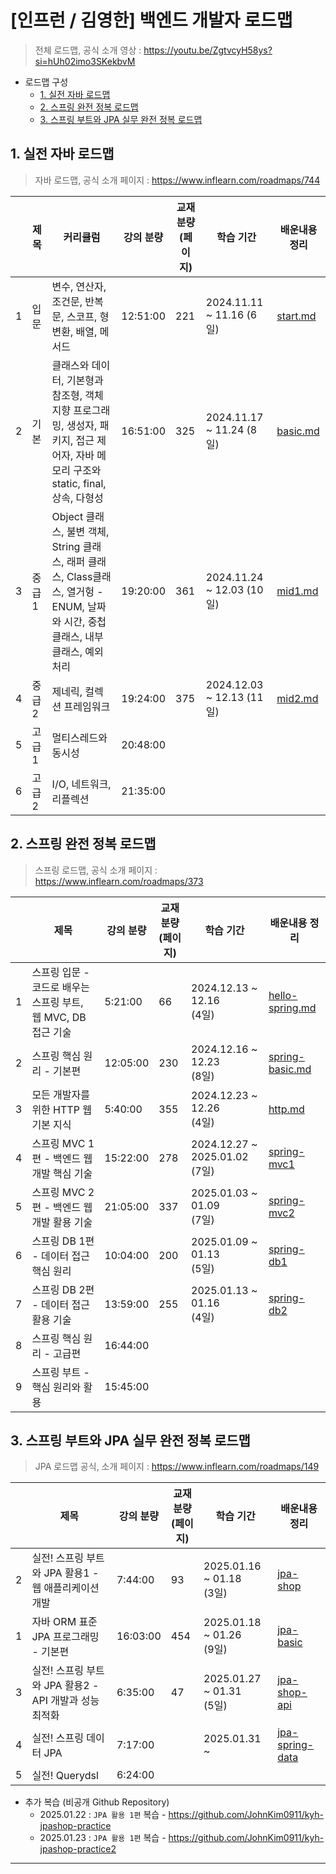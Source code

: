 # [인프런 / 김영한] 백엔드 개발자 로드맵

> 전체 로드맵, 공식 소개 영상 : https://youtu.be/ZgtvcyH58ys?si=hUh02imo3SKekbvM

- 로드맵 구성
  - [1. 실전 자바 로드맵](#1-실전-자바-로드맵)
  - [2. 스프링 완전 정복 로드맵](#2-스프링-완전-정복-로드맵)
  - [3. 스프링 부트와 JPA 실무 완전 정복 로드맵](#3-스프링-부트와-jpa-실무-완전-정복-로드맵)

## 1. 실전 자바 로드맵

> 자바 로드맵, 공식 소개 페이지 : https://www.inflearn.com/roadmaps/744

|   | 제목   | 커리큘럼                                                                                      | 강의 분량    | 교재 분량 <br>(페이지) | 학습 기간                    | 배운내용 정리                              |
|---|------|-------------------------------------------------------------------------------------------|----------|-----------------|--------------------------|--------------------------------------|
| 1 | 입문   | 변수, 연산자, 조건문, 반복문, 스코프, 형변환, 배열, 메서드                                                      | 12:51:00 | 221             | 2024.11.11 ~ 11.16 (6일)  | [start.md](01_java/java_01_start.md) |
| 2 | 기본   | 클래스와 데이터, 기본형과 참조형, 객체 지향 프로그래밍, 생성자, 패키지, 접근 제어자, 자바 메모리 구조와 static, final, 상속, 다형성      | 16:51:00 | 325             | 2024.11.17 ~ 11.24 (8일)  | [basic.md](01_java/java_02_basic.md) |
| 3 | 중급 1 | Object 클래스, 불변 객체, String 클래스, 래퍼 클래스, Class클래스, 열거헝 - ENUM, 날짜와 시간, 중첩 클래스, 내부 클래스, 예외처리 | 19:20:00 | 361             | 2024.11.24 ~ 12.03 (10일) | [mid1.md](01_java/java_03_mid1.md)   |
| 4 | 중급 2 | 제네릭, 컬렉션 프레임워크                                                                            | 19:24:00 | 375             | 2024.12.03 ~ 12.13 (11일) | [mid2.md](01_java/java_04_mid2.md)   |
| 5 | 고급 1 | 멀티스레드와 동시성                                                                                | 20:48:00 |                 |                          |                                      |
| 6 | 고급 2 | I/O, 네트워크, 리플렉션                                                                           | 21:35:00 |                 |                          |                                      |

## 2. 스프링 완전 정복 로드맵

> 스프링 로드맵, 공식 소개 페이지 : https://www.inflearn.com/roadmaps/373

|   | 제목                                       | 강의 분량    | 교재 분량 <br>(페이지) | 학습 기간                            | 배운내용 정리                                         |
|---|------------------------------------------|----------|-----------------|----------------------------------|-------------------------------------------------|
| 1 | 스프링 입문 - 코드로 배우는 스프링 부트, 웹 MVC, DB 접근 기술 | 5:21:00  | 66              | 2024.12.13 ~ 12.16 <br>(4일)      | [hello-spring.md](02_spring/spring_01_start.md) |
| 2 | 스프링 핵심 원리 - 기본편                          | 12:05:00 | 230             | 2024.12.16 ~ 12.23 <br>(8일)      | [spring-basic.md](02_spring/spring_02_basic.md) |
| 3 | 모든 개발자를 위한 HTTP 웹 기본 지식                  | 5:40:00  | 355             | 2024.12.23 ~ 12.26 <br>(4일)      | [http.md](02_spring/spring_03_http.md)          |
| 4 | 스프링 MVC 1편 - 백엔드 웹 개발 핵심 기술              | 15:22:00 | 278             | 2024.12.27 ~ 2025.01.02 <br>(7일) | [spring-mvc1](02_spring/spring_04_mvc1.md)      |
| 5 | 스프링 MVC 2편 - 백엔드 웹 개발 활용 기술              | 21:05:00 | 337             | 2025.01.03 ~ 01.09 <br>(7일)      | [spring-mvc2](02_spring/spring_05_mvc2.md)      |
| 6 | 스프링 DB 1편 - 데이터 접근 핵심 원리                 | 10:04:00 | 200             | 2025.01.09 ~ 01.13 <br>(5일)      | [spring-db1](02_spring/spring_06_db1.md)        |
| 7 | 스프링 DB 2편 - 데이터 접근 활용 기술                 | 13:59:00 | 255             | 2025.01.13 ~ 01.16 <br>(4일)      | [spring-db2](02_spring/spring_07_db2.md)        |
| 8 | 스프링 핵심 원리 - 고급편                          | 16:44:00 |                 |                                  |                                                 |
| 9 | 스프링 부트 - 핵심 원리와 활용                       | 15:45:00 |                 |                                  |                                                 |

## 3. 스프링 부트와 JPA 실무 완전 정복 로드맵

> JPA 로드맵 공식, 소개 페이지 : https://www.inflearn.com/roadmaps/149

|   | 제목                                   | 강의 분량    | 교재 분량 <br>(페이지) | 학습 기간                       | 배운내용 정리                                         |
|---|--------------------------------------|----------|-----------------|-----------------------------|-------------------------------------------------|
| 2 | 실전! 스프링 부트와 JPA 활용1 - 웹 애플리케이션 개발    | 7:44:00  | 93              | 2025.01.16 ~ 01.18 <br>(3일) | [jpa-shop](03_jpa/jpa_02_jpashop.md)            |
| 1 | 자바 ORM 표준 JPA 프로그래밍 - 기본편            | 16:03:00 | 454             | 2025.01.18 ~ 01.26 <br>(9일) | [jpa-basic](03_jpa/jpa_01_basic.md)             |
| 3 | 실전! 스프링 부트와 JPA 활용2 - API 개발과 성능 최적화 | 6:35:00  | 47              | 2025.01.27 ~ 01.31 <br>(5일) | [jpa-shop-api](03_jpa/jpa_03_jpashop_api.md)    |
| 4 | 실전! 스프링 데이터 JPA                      | 7:17:00  |                 | 2025.01.31 ~                | [jpa-spring-data](03_jpa/jpa_04_spring_data.md) |
| 5 | 실전! Querydsl                         | 6:24:00  |                 |                             |                                                 |

- 추가 복습 (비공개 Github Repository)
  - 2025.01.22 : `JPA 활용 1편` 복습 - https://github.com/JohnKim0911/kyh-jpashop-practice
  - 2025.01.23 : `JPA 활용 1편` 복습 - https://github.com/JohnKim0911/kyh-jpashop-practice2

---

